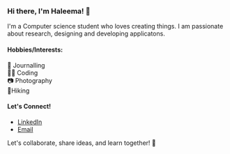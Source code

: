 ### Hi there, I'm Haleema! 👋
I'm a Computer science student who loves creating things. I am passionate about research, designing and developing applicatons. 

#### Hobbies/Interests:
🌺 Journalling </br>
👩‍💻 Coding  </br>
📷 Photography</br>
🌿Hiking</br>

#### Let's Connect!
- [LinkedIn](https://www.linkedin.com/in/haleema-ahmed-h22/)
- [Email](mailto:hhnimra@gmail.com)
  
Let's collaborate, share ideas, and learn together! 🚀
